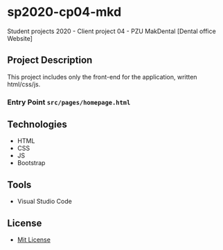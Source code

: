 # sp2020-cp04-mkd
Student projects 2020 - Client project 04 - PZU MakDental [Dental office Website]

## Project Description
This project includes only the front-end for the application, written html/css/js.

### Entry Point `src/pages/homepage.html`

## Technologies
* HTML
* CSS
* JS
* Bootstrap

## Tools
* Visual Studio Code

## License
* [Mit License](https://github.com/sedc-codecademy/sp2020-cp04-mkd/blob/master/LICENSE)
